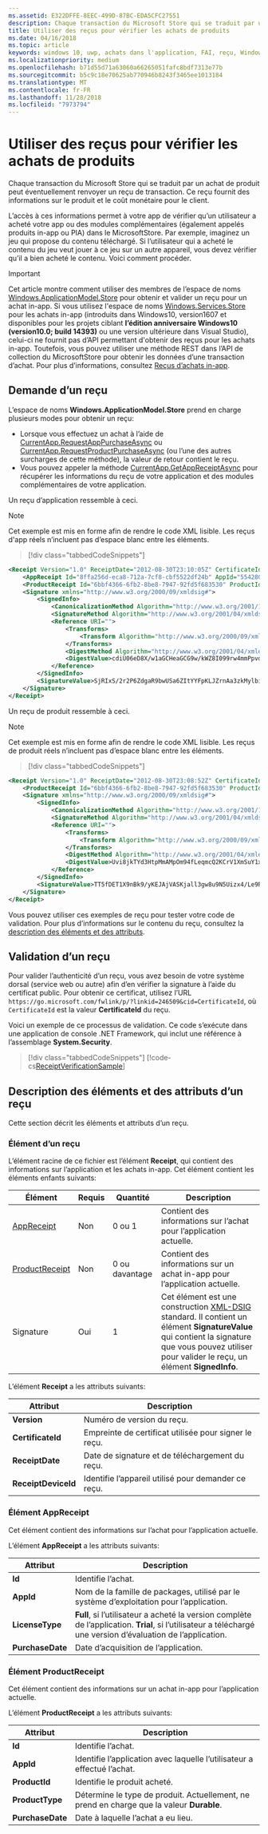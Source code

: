 ```yaml
---
ms.assetid: E322DFFE-8EEC-499D-87BC-EDA5CFC27551
description: Chaque transaction du Microsoft Store qui se traduit par un achat de produit peut éventuellement renvoyer un reçu de transaction.
title: Utiliser des reçus pour vérifier les achats de produits
ms.date: 04/16/2018
ms.topic: article
keywords: windows 10, uwp, achats dans l'application, FAI, reçu, Windows.ApplicationModel.Store
ms.localizationpriority: medium
ms.openlocfilehash: b71d55d71a63060a66265051fafc8bdf7313e77b
ms.sourcegitcommit: b5c9c18e70625ab770946b8243f3465ee1013184
ms.translationtype: MT
ms.contentlocale: fr-FR
ms.lasthandoff: 11/28/2018
ms.locfileid: "7973794"
---
```

# <a name="use-receipts-to-verify-product-purchases"></a>Utiliser des reçus pour vérifier les achats de produits

Chaque transaction du Microsoft Store qui se traduit par un achat de produit peut éventuellement renvoyer un reçu de transaction. Ce reçu fournit des informations sur le produit et le coût monétaire pour le client.

L’accès à ces informations permet à votre app de vérifier qu’un utilisateur a acheté votre app ou des modules complémentaires (également appelés produits in-app ou PIA) dans le MicrosoftStore. Par exemple, imaginez un jeu qui propose du contenu téléchargé. Si l’utilisateur qui a acheté le contenu du jeu veut jouer à ce jeu sur un autre appareil, vous devez vérifier qu’il a bien acheté le contenu. Voici comment procéder.

> [!IMPORTANT]
> Cet article montre comment utiliser des membres de l’espace de noms [Windows.ApplicationModel.Store](https://docs.microsoft.com/uwp/api/Windows.ApplicationModel.Store) pour obtenir et valider un reçu pour un achat in-app. Si vous utilisez l'espace de noms [Windows.Services.Store](https://docs.microsoft.com/uwp/api/Windows.Services.Store) pour les achats in-app (introduits dans Windows10, version1607 et disponibles pour les projets ciblant **l’édition anniversaire Windows10 (version10.0; build 14393)** ou une version ultérieure dans Visual Studio), celui-ci ne fournit pas d’API permettant d'obtenir des reçus pour les achats in-app. Toutefois, vous pouvez utiliser une méthode REST dans l’API de collection du MicrosoftStore pour obtenir les données d’une transaction d’achat. Pour plus d’informations, consultez [Reçus d’achats in-app](in-app-purchases-and-trials.md#receipts).

## <a name="requesting-a-receipt"></a>Demande d’un reçu


L’espace de noms **Windows.ApplicationModel.Store** prend en charge plusieurs modes pour obtenir un reçu:

* Lorsque vous effectuez un achat à l’aide de [CurrentApp.RequestAppPurchaseAsync](https://docs.microsoft.com/uwp/api/windows.applicationmodel.store.currentapp.requestapppurchaseasync) ou [CurrentApp.RequestProductPurchaseAsync](https://docs.microsoft.com/uwp/api/windows.applicationmodel.store.currentapp.requestproductpurchaseasync) (ou l’une des autres surcharges de cette méthode), la valeur de retour contient le reçu.
* Vous pouvez appeler la méthode [CurrentApp.GetAppReceiptAsync](https://docs.microsoft.com/uwp/api/windows.applicationmodel.store.currentapp.getappreceiptasync) pour récupérer les informations du reçu de votre application et des modules complémentaires de votre application.

Un reçu d’application ressemble à ceci.

> [!NOTE]
> Cet exemple est mis en forme afin de rendre le code XML lisible. Les reçus d'app réels n’incluent pas d’espace blanc entre les éléments.

> [!div class="tabbedCodeSnippets"]
```xml
<Receipt Version="1.0" ReceiptDate="2012-08-30T23:10:05Z" CertificateId="b809e47cd0110a4db043b3f73e83acd917fe1336" ReceiptDeviceId="4e362949-acc3-fe3a-e71b-89893eb4f528">
    <AppReceipt Id="8ffa256d-eca8-712a-7cf8-cbf5522df24b" AppId="55428GreenlakeApps.CurrentAppSimulatorEventTest_z7q3q7z11crfr" PurchaseDate="2012-06-04T23:07:24Z" LicenseType="Full" />
    <ProductReceipt Id="6bbf4366-6fb2-8be8-7947-92fd5f683530" ProductId="Product1" PurchaseDate="2012-08-30T23:08:52Z" ExpirationDate="2012-09-02T23:08:49Z" ProductType="Durable" AppId="55428GreenlakeApps.CurrentAppSimulatorEventTest_z7q3q7z11crfr" />
    <Signature xmlns="http://www.w3.org/2000/09/xmldsig#">
        <SignedInfo>
            <CanonicalizationMethod Algorithm="http://www.w3.org/2001/10/xml-exc-c14n#" />
            <SignatureMethod Algorithm="http://www.w3.org/2001/04/xmldsig-more#rsa-sha256" />
            <Reference URI="">
                <Transforms>
                    <Transform Algorithm="http://www.w3.org/2000/09/xmldsig#enveloped-signature" />
                </Transforms>
                <DigestMethod Algorithm="http://www.w3.org/2001/04/xmlenc#sha256" />
                <DigestValue>cdiU06eD8X/w1aGCHeaGCG9w/kWZ8I099rw4mmPpvdU=</DigestValue>
            </Reference>
        </SignedInfo>
        <SignatureValue>SjRIxS/2r2P6ZdgaR9bwUSa6ZItYYFpKLJZrnAa3zkMylbiWjh9oZGGng2p6/gtBHC2dSTZlLbqnysJjl7mQp/A3wKaIkzjyRXv3kxoVaSV0pkqiPt04cIfFTP0JZkE5QD/vYxiWjeyGp1dThEM2RV811sRWvmEs/hHhVxb32e8xCLtpALYx3a9lW51zRJJN0eNdPAvNoiCJlnogAoTToUQLHs72I1dECnSbeNPXiG7klpy5boKKMCZfnVXXkneWvVFtAA1h2sB7ll40LEHO4oYN6VzD+uKd76QOgGmsu9iGVyRvvmMtahvtL1/pxoxsTRedhKq6zrzCfT8qfh3C1w==</SignatureValue>
    </Signature>
</Receipt>
```

Un reçu de produit ressemble à ceci.

> [!NOTE]
> Cet exemple est mis en forme afin de rendre le code XML lisible. Les reçus de produit réels n’incluent pas d’espace blanc entre les éléments.

> [!div class="tabbedCodeSnippets"]
```xml
<Receipt Version="1.0" ReceiptDate="2012-08-30T23:08:52Z" CertificateId="b809e47cd0110a4db043b3f73e83acd917fe1336" ReceiptDeviceId="4e362949-acc3-fe3a-e71b-89893eb4f528">
    <ProductReceipt Id="6bbf4366-6fb2-8be8-7947-92fd5f683530" ProductId="Product1" PurchaseDate="2012-08-30T23:08:52Z" ExpirationDate="2012-09-02T23:08:49Z" ProductType="Durable" AppId="55428GreenlakeApps.CurrentAppSimulatorEventTest_z7q3q7z11crfr" />
    <Signature xmlns="http://www.w3.org/2000/09/xmldsig#">
        <SignedInfo>
            <CanonicalizationMethod Algorithm="http://www.w3.org/2001/10/xml-exc-c14n#" />
            <SignatureMethod Algorithm="http://www.w3.org/2001/04/xmldsig-more#rsa-sha256" />
            <Reference URI="">
                <Transforms>
                    <Transform Algorithm="http://www.w3.org/2000/09/xmldsig#enveloped-signature" />
                </Transforms>
                <DigestMethod Algorithm="http://www.w3.org/2001/04/xmlenc#sha256" />
                <DigestValue>Uvi8jkTYd3HtpMmAMpOm94fLeqmcQ2KCrV1XmSuY1xI=</DigestValue>
            </Reference>
        </SignedInfo>
        <SignatureValue>TT5fDET1X9nBk9/yKEJAjVASKjall3gw8u9N5Uizx4/Le9RtJtv+E9XSMjrOXK/TDicidIPLBjTbcZylYZdGPkMvAIc3/1mdLMZYJc+EXG9IsE9L74LmJ0OqGH5WjGK/UexAXxVBWDtBbDI2JLOaBevYsyy+4hLOcTXDSUA4tXwPa2Bi+BRoUTdYE2mFW7ytOJNEs3jTiHrCK6JRvTyU9lGkNDMNx9loIr+mRks+BSf70KxPtE9XCpCvXyWa/Q1JaIyZI7llCH45Dn4SKFn6L/JBw8G8xSTrZ3sBYBKOnUDbSCfc8ucQX97EyivSPURvTyImmjpsXDm2LBaEgAMADg==</SignatureValue>
    </Signature>
</Receipt>
```

Vous pouvez utiliser ces exemples de reçu pour tester votre code de validation. Pour plus d’informations sur le contenu du reçu, consultez la [description des éléments et des attributs](#receipt-descriptions).

## <a name="validating-a-receipt"></a>Validation d’un reçu

Pour valider l’authenticité d’un reçu, vous avez besoin de votre système dorsal (service web ou autre) afin d’en vérifier la signature à l’aide du certificat public. Pour obtenir ce certificat, utilisez l’URL ```https://go.microsoft.com/fwlink/p/?linkid=246509&cid=CertificateId```, où ```CertificateId``` est la valeur **CertificateId** du reçu.

Voici un exemple de ce processus de validation. Ce code s’exécute dans une application de console .NET Framework, qui inclut une référence à l’assemblage **System.Security**.

> [!div class="tabbedCodeSnippets"]
[!code-cs[ReceiptVerificationSample](./code/ReceiptVerificationSample/cs/Program.cs#ReceiptVerificationSample)]

<span id="receipt-descriptions" />

## <a name="element-and-attribute-descriptions-for-a-receipt"></a>Description des éléments et des attributs d’un reçu

Cette section décrit les éléments et attributs d’un reçu.

### <a name="receipt-element"></a>Élément d’un reçu

L’élément racine de ce fichier est l’élément **Receipt**, qui contient des informations sur l’application et les achats in-app. Cet élément contient les éléments enfants suivants:

|  Élément  |  Requis  |  Quantité  |  Description   |
|-------------|------------|--------|--------|
|  [AppReceipt](#appreceipt)  |    Non        |  0 ou 1  |  Contient des informations sur l’achat pour l’application actuelle.            |
|  [ProductReceipt](#productreceipt)  |     Non       |  0 ou davantage    |   Contient des informations sur un achat in-app pour l’application actuelle.     |
|  Signature  |      Oui      |  1   |   Cet élément est une construction [XML-DSIG](http://go.microsoft.com/fwlink/p/?linkid=251093) standard. Il contient un élément **SignatureValue** qui contient la signature que vous pouvez utiliser pour valider le reçu, un élément **SignedInfo**.      |

L’élément **Receipt** a les attributs suivants:

|  Attribut  |  Description   |
|-------------|-------------------|
|  **Version**  |    Numéro de version du reçu.            |
|  **CertificateId**  |     Empreinte de certificat utilisée pour signer le reçu.          |
|  **ReceiptDate**  |    Date de signature et de téléchargement du reçu.           |  
|  **ReceiptDeviceId**  |   Identifie l’appareil utilisé pour demander ce reçu.         |  |

<span id="appreceipt" />

### <a name="appreceipt-element"></a>Élément AppReceipt

Cet élément contient des informations sur l’achat pour l’application actuelle.

L’élément **AppReceipt** a les attributs suivants:

|  Attribut  |  Description   |
|-------------|-------------------|
|  **Id**  |    Identifie l’achat.           |
|  **AppId**  |     Nom de la famille de packages, utilisé par le système d’exploitation pour l’application.           |
|  **LicenseType**  |    **Full**, si l’utilisateur a acheté la version complète de l’application. **Trial**, si l’utilisateur a téléchargé une version d’évaluation de l’application.           |  
|  **PurchaseDate**  |    Date d’acquisition de l’application.          |  |

<span id="productreceipt" />

### <a name="productreceipt-element"></a>Élément ProductReceipt

Cet élément contient des informations sur un achat in-app pour l’application actuelle.

L’élément **ProductReceipt** a les attributs suivants:

|  Attribut  |  Description   |
|-------------|-------------------|
|  **Id**  |    Identifie l’achat.           |
|  **AppId**  |     Identifie l’application avec laquelle l’utilisateur a effectué l’achat.           |
|  **ProductId**  |     Identifie le produit acheté.           |
|  **ProductType**  |    Détermine le type de produit. Actuellement, ne prend en charge que la valeur **Durable**.          |  
|  **PurchaseDate**  |    Date à laquelle l’achat a eu lieu.          |  |

 

 
